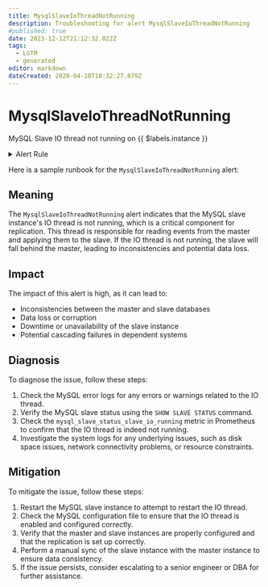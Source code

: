 ```yaml
---
title: MysqlSlaveIoThreadNotRunning
description: Troubleshooting for alert MysqlSlaveIoThreadNotRunning
#published: true
date: 2023-12-12T21:12:32.022Z
tags: 
  - LGTM
  - generated
editor: markdown
dateCreated: 2020-04-10T18:32:27.079Z
---
```


# MysqlSlaveIoThreadNotRunning

MySQL Slave IO thread not running on {{ $labels.instance }}

<details>
  <summary>Alert Rule</summary>

{{% rule "mysql/mysqld-exporter.yml" "MysqlSlaveIoThreadNotRunning" %}}

{{% comment %}}

```yaml
alert: MysqlSlaveIoThreadNotRunning
expr: ( mysql_slave_status_slave_io_running and ON (instance) mysql_slave_status_master_server_id > 0 ) == 0
for: 0m
labels:
    severity: critical
annotations:
    summary: MySQL Slave IO thread not running (instance {{ $labels.instance }})
    description: |-
        MySQL Slave IO thread not running on {{ $labels.instance }}
          VALUE = {{ $value }}
          LABELS = {{ $labels }}
    runbook: https://github.com/srerun/prometheus-alerts/blob/main/content/runbooks/mysqld-exporter/MysqlSlaveIoThreadNotRunning.md

```

{{% /comment %}}

</details>


Here is a sample runbook for the `MysqlSlaveIoThreadNotRunning` alert:

## Meaning

The `MysqlSlaveIoThreadNotRunning` alert indicates that the MySQL slave instance's IO thread is not running, which is a critical component for replication. This thread is responsible for reading events from the master and applying them to the slave. If the IO thread is not running, the slave will fall behind the master, leading to inconsistencies and potential data loss.

## Impact

The impact of this alert is high, as it can lead to:

* Inconsistencies between the master and slave databases
* Data loss or corruption
* Downtime or unavailability of the slave instance
* Potential cascading failures in dependent systems

## Diagnosis

To diagnose the issue, follow these steps:

1. Check the MySQL error logs for any errors or warnings related to the IO thread.
2. Verify the MySQL slave status using the `SHOW SLAVE STATUS` command.
3. Check the `mysql_slave_status_slave_io_running` metric in Prometheus to confirm that the IO thread is indeed not running.
4. Investigate the system logs for any underlying issues, such as disk space issues, network connectivity problems, or resource constraints.

## Mitigation

To mitigate the issue, follow these steps:

1. Restart the MySQL slave instance to attempt to restart the IO thread.
2. Check the MySQL configuration file to ensure that the IO thread is enabled and configured correctly.
3. Verify that the master and slave instances are properly configured and that the replication is set up correctly.
4. Perform a manual sync of the slave instance with the master instance to ensure data consistency.
5. If the issue persists, consider escalating to a senior engineer or DBA for further assistance.